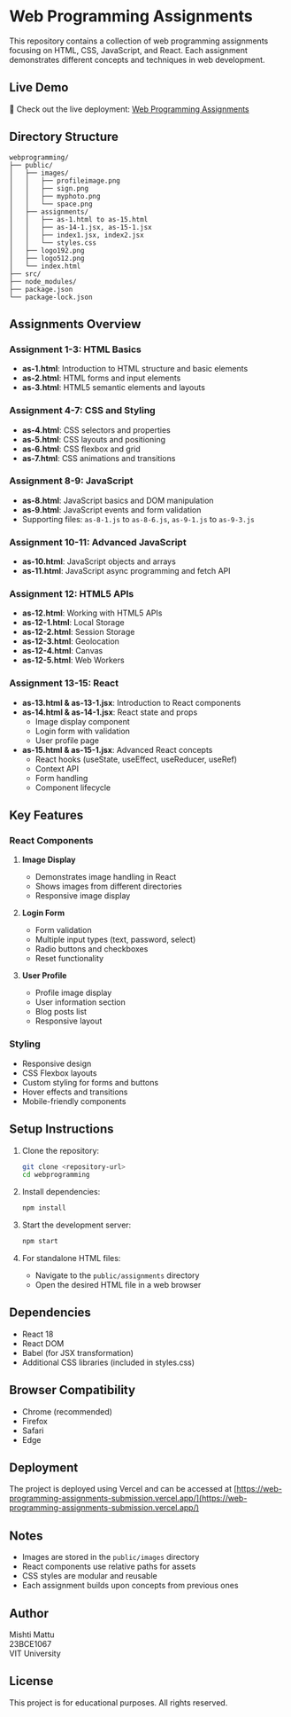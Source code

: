 # Web Programming Assignments

This repository contains a collection of web programming assignments focusing on HTML, CSS, JavaScript, and React. Each assignment demonstrates different concepts and techniques in web development.

## Live Demo
🚀 Check out the live deployment: [Web Programming Assignments](https://web-programming-assignments-submission.vercel.app/)

## Directory Structure

```
webprogramming/
├── public/
│   ├── images/
│   │   ├── profileimage.png
│   │   ├── sign.png
│   │   ├── myphoto.png
│   │   └── space.png
│   ├── assignments/
│   │   ├── as-1.html to as-15.html
│   │   ├── as-14-1.jsx, as-15-1.jsx
│   │   ├── index1.jsx, index2.jsx
│   │   └── styles.css
│   ├── logo192.png
│   ├── logo512.png
│   └── index.html
├── src/
├── node_modules/
├── package.json
└── package-lock.json
```

## Assignments Overview

### Assignment 1-3: HTML Basics
- **as-1.html**: Introduction to HTML structure and basic elements
- **as-2.html**: HTML forms and input elements
- **as-3.html**: HTML5 semantic elements and layouts

### Assignment 4-7: CSS and Styling
- **as-4.html**: CSS selectors and properties
- **as-5.html**: CSS layouts and positioning
- **as-6.html**: CSS flexbox and grid
- **as-7.html**: CSS animations and transitions

### Assignment 8-9: JavaScript
- **as-8.html**: JavaScript basics and DOM manipulation
- **as-9.html**: JavaScript events and form validation
- Supporting files: `as-8-1.js` to `as-8-6.js`, `as-9-1.js` to `as-9-3.js`

### Assignment 10-11: Advanced JavaScript
- **as-10.html**: JavaScript objects and arrays
- **as-11.html**: JavaScript async programming and fetch API

### Assignment 12: HTML5 APIs
- **as-12.html**: Working with HTML5 APIs
- **as-12-1.html**: Local Storage
- **as-12-2.html**: Session Storage
- **as-12-3.html**: Geolocation
- **as-12-4.html**: Canvas
- **as-12-5.html**: Web Workers

### Assignment 13-15: React
- **as-13.html & as-13-1.jsx**: Introduction to React components
- **as-14.html & as-14-1.jsx**: React state and props
  - Image display component
  - Login form with validation
  - User profile page
- **as-15.html & as-15-1.jsx**: Advanced React concepts
  - React hooks (useState, useEffect, useReducer, useRef)
  - Context API
  - Form handling
  - Component lifecycle

## Key Features

### React Components
1. **Image Display**
   - Demonstrates image handling in React
   - Shows images from different directories
   - Responsive image display

2. **Login Form**
   - Form validation
   - Multiple input types (text, password, select)
   - Radio buttons and checkboxes
   - Reset functionality

3. **User Profile**
   - Profile image display
   - User information section
   - Blog posts list
   - Responsive layout

### Styling
- Responsive design
- CSS Flexbox layouts
- Custom styling for forms and buttons
- Hover effects and transitions
- Mobile-friendly components

## Setup Instructions

1. Clone the repository:
   ```bash
   git clone <repository-url>
   cd webprogramming
   ```

2. Install dependencies:
   ```bash
   npm install
   ```

3. Start the development server:
   ```bash
   npm start
   ```

4. For standalone HTML files:
   - Navigate to the `public/assignments` directory
   - Open the desired HTML file in a web browser

## Dependencies
- React 18
- React DOM
- Babel (for JSX transformation)
- Additional CSS libraries (included in styles.css)

## Browser Compatibility
- Chrome (recommended)
- Firefox
- Safari
- Edge

## Deployment
The project is deployed using Vercel and can be accessed at [https://web-programming-assignments-submission.vercel.app/](https://web-programming-assignments-submission.vercel.app/)

## Notes
- Images are stored in the `public/images` directory
- React components use relative paths for assets
- CSS styles are modular and reusable
- Each assignment builds upon concepts from previous ones

## Author
Mishti Mattu  
23BCE1067  
VIT University

## License
This project is for educational purposes. All rights reserved. 